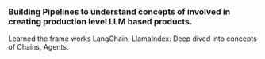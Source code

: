 ### Building Pipelines to understand concepts of involved in creating production level LLM based products.
Learned the frame works LangChain, LlamaIndex.
Deep dived into concepts of Chains, Agents.
